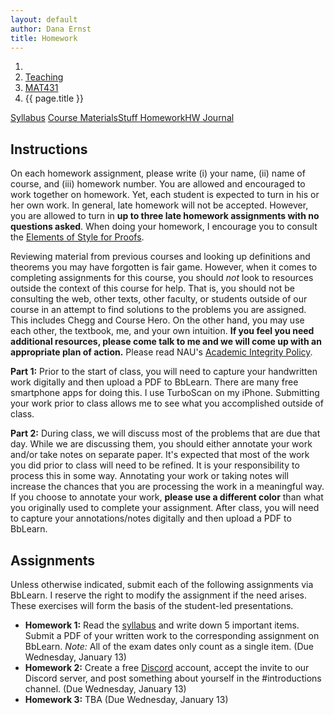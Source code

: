 ```yaml
---
layout: default
author: Dana Ernst
title: Homework
---
```


<ol class="breadcrumb">
  <li><a href="/"><i class="fa fa-home"></i></a></li>
  <li><a href="/teaching/">Teaching</a></li>
  <li><a href="/teaching/mat431s21">MAT431</a></li>
  <li class="active">{{ page.title }}</li>
</ol>

<div class="row">
<div class="col-xs-12">
<div class="btn-group btn-group-justified">
<a class="btn btn-default btn-success" href="{{site.baseurl}}/teaching/mat431s21/syllabus/">Syllabus</a>
<a class="btn btn-default btn-primary" href="{{site.baseurl}}/teaching/mat431s21/materials/">
<span class="hidden-xs">Course Materials</span><span class="visible-xs">Stuff</span>
</a>
<a class="btn btn-default btn-warning" href="{{site.baseurl}}/teaching/mat431s21/homework/">
<span class="hidden-xs">Homework</span><span class="visible-xs">HW</span>
</a>
<a class="btn btn-default btn-info" href="{{site.baseurl}}/teaching/mat431s21/journal/">Journal</a>
</div>
</div>
</div>

## Instructions ##
On each homework assignment, please write (i) your name, (ii) name of course, and (iii) homework number. You are allowed and encouraged to work together on homework. Yet, each student is expected to turn in his or her own work. In general, late homework will not be accepted. However, you are allowed to turn in **up to three late homework assignments with no questions asked**. When doing your homework, I encourage you to consult the [Elements of Style for Proofs]({{site.baseurl}}/teaching/ElementsOfStyle.pdf).

Reviewing material from previous courses and looking up definitions and theorems you may have forgotten is fair game. However, when it comes to completing assignments for this course, you should *not* look to resources outside the context of this course for help.  That is, you should not be consulting the web, other texts, other faculty, or students outside of our course in an attempt to find solutions to the problems you are assigned.  This includes Chegg and Course Hero. On the other hand, you may use each other, the textbook, me, and your own intuition. **If you feel you need additional resources, please come talk to me and we will come up with an appropriate plan of action.** Please read NAU's [Academic Integrity Policy](https://www5.nau.edu/policies/Client/Details/828?whoIsLooking=Students&pertainsTo=All&sortDirection=Ascending&page=1).

**Part 1:** Prior to the start of class, you will need to capture your handwritten work digitally and then upload a PDF to BbLearn. There are many free smartphone apps for doing this. I use TurboScan on my iPhone. Submitting your work prior to class allows me to see what you accomplished outside of class.

**Part 2:** During class, we will discuss most of the problems that are due that day. While we are discussing them, you should either annotate your work and/or take notes on separate paper. It's expected that most of the work you did prior to class will need to be refined. It is your responsibility to process this in some way. Annotating your work or taking notes will increase the chances that you are processing the work in a meaningful way. If you choose to annotate your work, **please use a different color** than what you originally used to complete your assignment.  After class, you will need to capture your annotations/notes digitally and then upload a PDF to BbLearn.

## Assignments ##
Unless otherwise indicated, submit each of the following assignments via BbLearn. I reserve the right to modify the assignment if the need arises.  These exercises will form the basis of the student-led presentations.
<!-- The following assignments are due at the beginning of the indicated class meeting. However, most assignments will be collected at the end of the class meeting.  I reserve the right to modify the assignment if the need arises.  These exercises will form the basis of the student-led presentations.  Daily assignments will be graded on a $\checkmark$-system.  During class, **you are only allowed and encouraged to annotate your homework using the colored marker pens that I provide**. -->

- **Homework 1:** Read the [syllabus]({{site.baseurl}}/teaching/mat431s21/syllabus/) and write down 5 important items. Submit a PDF of your written work to the corresponding assignment on BbLearn. *Note:*  All of the exam dates only count as a single item.  (Due Wednesday, January 13)
- **Homework 2:** Create a free [Discord](http://discord.com) account, accept the invite to our Discord server, and post something about yourself in the #introductions channel. (Due Wednesday, January 13)
- **Homework 3:** TBA (Due Wednesday, January 13)
